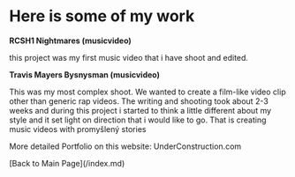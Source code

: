 # Here is some of my work #

**RCSH1 Nightmares (musicvideo)**

this project was my first music video that i have shoot and edited. 


**Travis Mayers Bysnysman (musicvideo)**

This was my most complex shoot. We wanted to create a film-like video clip other than generic rap videos. The writing and shooting took about 2-3 weeks and during this project i started to think a little different about my style and it set light on direction that i would like to go. That is creating music videos with promyšlený stories 


<p>More detailed Portfolio on this website: UnderConstruction.com </p>
[Back to Main Page](/index.md)
